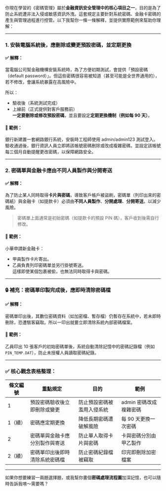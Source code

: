 你現在學習的《密碼管理》屬於**金融資訊安全管理中的核心項目之一**，目的是為了防止系統遭非法入侵或敏感資訊外洩。這套規定主要針對系統密碼、金融卡密碼的產生與管理過程進行控管。以下我幫你一條一條解釋，並提供實際範例來幫助你理解：

---

### 1. **安裝電腦系統後，應刪除或變更預設密碼，並定期更換**

#### ✅ 解釋：  
當電腦公司幫金融機構安裝系統時，為了方便初期測試，會提供「預設密碼（default password）」。但這些密碼很容易被知道（甚至可能是全世界通用的），若不修改，會讓系統暴露在高風險中。

所以：  
- 驗收後（系統測試完成）  
- 上線前（正式提供對客戶服務前）  
**一定要刪除或修改預設密碼**，並且要設定**定期更換機制（例如每 90 天）**。

#### 📌 範例：  
銀行新建置一套網路銀行系統，安裝時工程師使用 admin/admin123 測試登入。驗收通過後，銀行資訊人員立即將該帳號密碼刪除或改成複雜密碼，並設定該帳號每三個月自動提醒更改密碼，以保障網路安全。

---

### 2. **密碼單與金融卡應由不同人員製作與分開寄送**

#### ✅ 解釋：  
為了防止某人同時取得**卡片與密碼**，導致客戶帳戶被盜刷，密碼單（列印出來的密碼紙）與金融卡（如提款卡）必須由**不同人員製作**、**分開處理**、**分開寄送**，以減少風險。

> 密碼單上面通常是初始密碼（如提款卡的預設 PIN 碼），客戶收到後需自行修改。

#### 📌 範例：  
小華申請新金融卡：  
- 甲員製作卡片寄出。  
- 乙員負責列印密碼單並另行掛號寄送。  
這樣即使某個包裹被偷，也無法同時取得卡與密碼。

---

### 🔒 **補充：密碼單印製完成後，應即時清除密碼檔**

#### ✅ 解釋：  
密碼單印出後，其數位密碼資料（如加密檔、暫存檔）仍暫存在系統中，若未即時刪除，恐遭駭客竊取。所以一印出就要立即清除系統內部密碼檔案。

#### 📌 範例：  
乙員印出 10 張客戶的初始密碼單後，系統自動清除記憶中的密碼記錄檔（例如 `PIN_TEMP.DAT`），防止未授權人員讀取密碼紀錄。

---

### ✅ 核心觀念表格整理：

| 條文編號 | 重點規定                           | 目的                               | 範例 |
|----------|------------------------------------|------------------------------------|------|
| 1        | 預設密碼驗收後立即刪除或變更       | 防止預設密碼被濫用入侵系統         | admin 密碼改成複雜密碼 |
| 1（續）  | 密碼應定期更換                     | 降低長期密碼遭破解風險             | 每 90 天更換一次密碼 |
| 2        | 密碼單與金融卡應分別製作與寄送     | 防止單人取得卡片與密碼             | 卡與密碼分別由甲乙製作 |
| 2（續）  | 密碼單印出後即時清除系統密碼檔     | 防止密碼紀錄檔被竊取               | 印完即刪除加密檔案 |

---

如果你想要練習一兩題選擇題，或我幫你畫個**密碼處理流程圖**加深記憶，也可以隨時告訴我唷～需要嗎？